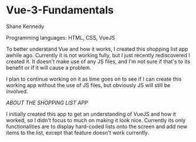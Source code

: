 # Vue-3-Fundamentals

Shane Kennedy

Programming languages: HTML, CSS, VueJS


To better understand Vue and how it works, I created this shopping list app awhile ago. Currently it is not working fully, but I just recently rediscovered I created it. It doesn't make use of any JS files, and I'm not sure if that's to its benefit or if it will cause a problem.

I plan to continue working on it as time goes on to see if I can create this working app without the use of JS files, but obviously JS will still be involved.

*ABOUT THE SHOPPING LIST APP*

I initially created this app to get an understanding of VueJS and how it worked, so I didn't focus to much on making it look nice. Currently its only functionalities are to display hard-coded lists onto the screen and add new items to the list, except that feature doesn't work currently.
